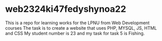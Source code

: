 # web2324ki47fedyshynoa22
This is a repo for learning works for the LPNU from Web Development courses
The task is to create a website that uses PHP, MYSQL, JS, HTML and CSS
My student number is 23 and my task for task 5 is Fishing.